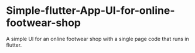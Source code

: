 # Simple-flutter-App-UI-for-online-footwear-shop
A simple UI for an online footwear shop with a single page code that runs in flutter. 
